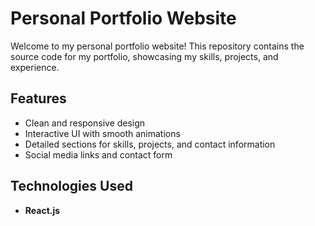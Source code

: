 # Personal Portfolio Website

Welcome to my personal portfolio website! This repository contains the source code for my portfolio, showcasing my skills, projects, and experience.

<!-- ## Live Preview

You can view the live version of my portfolio website here: [Live Link](#) -->

## Features

- Clean and responsive design
- Interactive UI with smooth animations
- Detailed sections for skills, projects, and contact information
- Social media links and contact form

## Technologies Used

- **React.js**
